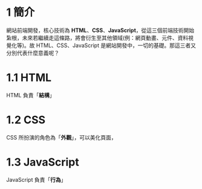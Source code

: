 # 1 簡介

網站前端開發，核心技術為 **HTML**、**CSS**、**JavaScript**，從這三個前端技術開始紮根，未來若繼續走這條路，將會衍生至其他領域\(例：網頁動畫、元件、資料視覺化等\)。故 HTML、CSS、JavaScript 是網站開發中，一切的基礎。那這三者又分別代表什麼意義呢？

# 1.1 HTML

HTML 負責「**結構**」

# 1.2 CSS

CSS 所扮演的角色為「**外觀**」，可以美化頁面，

# 1.3 JavaScript

JavaScript 負責「**行為**」


